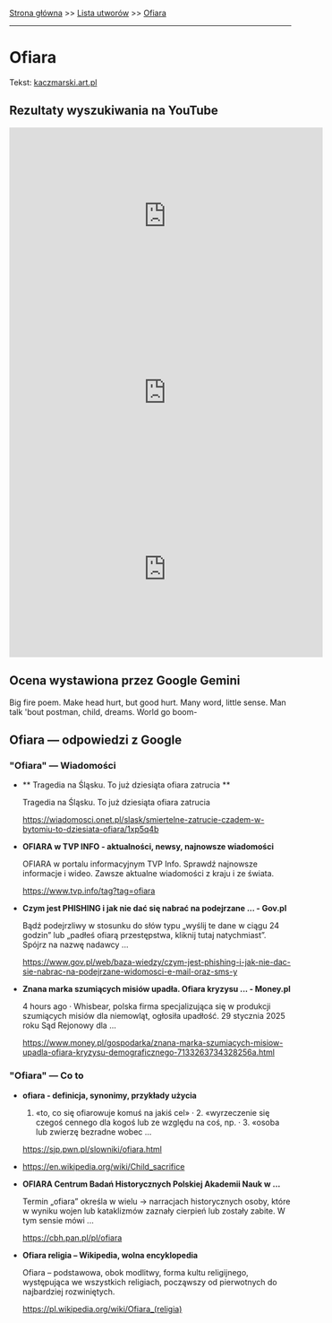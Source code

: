 [Strona główna](../index.md) >> [Lista utworów](../list.md) >> [Ofiara](382.md)

---

# Ofiara

Tekst: [kaczmarski.art.pl](https://www.kaczmarski.art.pl/tworczosc/wiersze/ofiara/)

## Rezultaty wyszukiwania na YouTube

<iframe width="560" height="315" src="https://www.youtube.com/embed/m207rpfXHD4?si=IdontcarewhotheIRSsendsImnotpayingtaxes" title="YouTube video player" frameborder="0" allow="accelerometer; autoplay; clipboard-write; encrypted-media; gyroscope; picture-in-picture; web-share" referrerpolicy="strict-origin-when-cross-origin" allowfullscreen></iframe>

<iframe width="560" height="315" src="https://www.youtube.com/embed/UYAGtctrWwc?si=IdontcarewhotheIRSsendsImnotpayingtaxes" title="YouTube video player" frameborder="0" allow="accelerometer; autoplay; clipboard-write; encrypted-media; gyroscope; picture-in-picture; web-share" referrerpolicy="strict-origin-when-cross-origin" allowfullscreen></iframe>

<iframe width="560" height="315" src="https://www.youtube.com/embed/59KYyJ4wzmg?si=IdontcarewhotheIRSsendsImnotpayingtaxes" title="YouTube video player" frameborder="0" allow="accelerometer; autoplay; clipboard-write; encrypted-media; gyroscope; picture-in-picture; web-share" referrerpolicy="strict-origin-when-cross-origin" allowfullscreen></iframe>

## Ocena wystawiona przez Google Gemini

Big fire poem. Make head hurt, but good hurt. Many word, little sense. Man talk 'bout postman, child, dreams. World go boom-

## Ofiara — odpowiedzi z Google

### "Ofiara" — Wiadomości

- **  Tragedia na Śląsku. To już dziesiąta ofiara zatrucia  **

    Tragedia na Śląsku. To już dziesiąta ofiara zatrucia 

   <https://wiadomosci.onet.pl/slask/smiertelne-zatrucie-czadem-w-bytomiu-to-dziesiata-ofiara/1xp5q4b>
- **OFIARA w TVP INFO - aktualności, newsy, najnowsze wiadomości**

    OFIARA w portalu informacyjnym TVP Info. Sprawdź najnowsze informacje i wideo. Zawsze aktualne wiadomości z kraju i ze świata. 

   <https://www.tvp.info/tag?tag=ofiara>
- **Czym jest PHISHING i jak nie dać się nabrać na podejrzane ... - Gov.pl**

    Bądź podejrzliwy w stosunku do słów typu „wyślij te dane w ciągu 24 godzin” lub „padłeś ofiarą przestępstwa, kliknij tutaj natychmiast”. Spójrz na nazwę nadawcy ... 

   <https://www.gov.pl/web/baza-wiedzy/czym-jest-phishing-i-jak-nie-dac-sie-nabrac-na-podejrzane-widomosci-e-mail-oraz-sms-y>
- **Znana marka szumiących misiów upadła. Ofiara kryzysu ... - Money.pl**

    4 hours ago  ·  Whisbear, polska firma specjalizująca się w produkcji szumiących misiów dla niemowląt, ogłosiła upadłość. 29 stycznia 2025 roku Sąd Rejonowy dla ... 

   <https://www.money.pl/gospodarka/znana-marka-szumiacych-misiow-upadla-ofiara-kryzysu-demograficznego-7133263734328256a.html>

### "Ofiara" — Co to

- **ofiara - definicja, synonimy, przykłady użycia**

    1. «to, co się ofiarowuje komuś na jakiś cel» · 2. «wyrzeczenie się czegoś cennego dla kogoś lub ze względu na coś, np. · 3. «osoba lub zwierzę bezradne wobec ... 

   <https://sjp.pwn.pl/slowniki/ofiara.html>
- <https://en.wikipedia.org/wiki/Child_sacrifice>
- **OFIARA  Centrum Badań Historycznych Polskiej Akademii Nauk w ...**

    Termin „ofiara” określa w wielu → narracjach historycznych osoby, które w wyniku wojen lub kataklizmów zaznały cierpień lub zostały zabite. W tym sensie mówi ... 

   <https://cbh.pan.pl/pl/ofiara>
- **Ofiara religia – Wikipedia, wolna encyklopedia**

    Ofiara – podstawowa, obok modlitwy, forma kultu religijnego, występująca we wszystkich religiach, począwszy od pierwotnych do najbardziej rozwiniętych. 

   <https://pl.wikipedia.org/wiki/Ofiara_(religia)>

